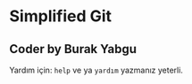 # Simplified Git
## Coder by Burak Yabgu

Yardım için:
```help``` ve ya ```yardım```
yazmanız  yeterli.
